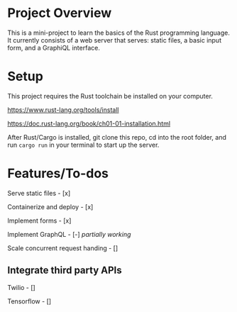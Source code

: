 # Project Overview

This is a mini-project to learn the basics of the Rust programming language. 
It currently consists of a web server that serves: static files, a basic input form, and a GraphiQL interface.

# Setup

This project requires the Rust toolchain be installed on your computer.

https://www.rust-lang.org/tools/install

https://doc.rust-lang.org/book/ch01-01-installation.html

After Rust/Cargo is installed, git clone this repo, cd into the root folder, and run `cargo run` in your terminal to start up the server.

# Features/To-dos

Serve static files - [x]

Containerize and deploy - [x]

Implement forms - [x]

Implement GraphQL - [-] *partially working*

Scale concurrent request handing - []

## Integrate third party APIs

Twilio - []

Tensorflow - []
